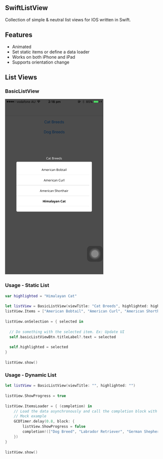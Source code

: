 ## SwiftListView
Collection of simple &amp; neutral list views for IOS written in Swift.

## Features

* Animated
* Set static items or define a data loader
* Works on both iPhone and iPad
* Supports orientation change

## List Views

### BasicListView

![Screenshot](ss1.png)

### Usage - Static List

```swift
var highlighted = "Himalayan Cat"

let listView = BasicListView(viewTitle: "Cat Breeds", highlighted: highlighted)
listView.Items = ["American Bobtail", "American Curl", "American Shorthair", "Himalayan Cat"]

listView.onSelection = { selected in  

  // Do something with the selected item. Ex: Update UI
  self.basicListViewBtn.titleLabel?.text = selected

  self.highlighted = selected
}

listView.show()

```

### Usage - Dynamic List

```swift
let listView = BasicListView(viewTitle: "", highlighted: "")

listView.ShowProgress = true

listView.ItemsLoader = { (completion) in
    // Load the data asynchronously and call the completion block with the returned array
    // Mock example
    GCDTimer.delay(0.8, block: {
        listView.ShowProgress = false
        completion!(["Dog Breed", "Labrador Retriever", "German Shepherd"))
    })
}

listView.show()
```
